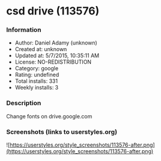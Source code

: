 # csd drive (113576)

### Information
- Author: Daniel Adamy (unknown)
- Created at: unknown
- Updated at: 5/7/2015, 10:35:11 AM
- License: NO-REDISTRIBUTION
- Category: google
- Rating: undefined
- Total installs: 331
- Weekly installs: 3


### Description
Change fonts on drive.google.com


### Screenshots (links to userstyles.org)
![https://userstyles.org/style_screenshots/113576-after.png](https://userstyles.org/style_screenshots/113576-after.png)


